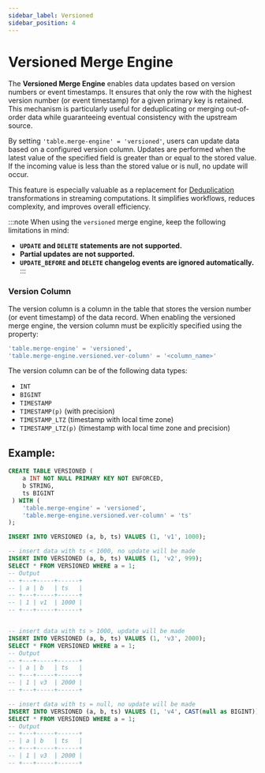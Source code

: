 ```yaml
---
sidebar_label: Versioned
sidebar_position: 4
---
```


<!--
 Copyright (c) 2025 Alibaba Group Holding Ltd.

 Licensed under the Apache License, Version 2.0 (the "License");
 you may not use this file except in compliance with the License.
 You may obtain a copy of the License at

      http://www.apache.org/licenses/LICENSE-2.0

 Unless required by applicable law or agreed to in writing, software
 distributed under the License is distributed on an "AS IS" BASIS,
 WITHOUT WARRANTIES OR CONDITIONS OF ANY KIND, either express or implied.
 See the License for the specific language governing permissions and
 limitations under the License.
-->

# Versioned Merge Engine

The **Versioned Merge Engine** enables data updates based on version numbers or event timestamps. It ensures that only the row with the highest version number (or event timestamp) for a given primary key is retained. This mechanism is particularly useful for deduplicating or merging out-of-order data while guaranteeing eventual consistency with the upstream source.

By setting `'table.merge-engine' = 'versioned'`, users can update data based on a configured version column. Updates are performed when the latest value of the specified field is greater than or equal to the stored value. If the incoming value is less than the stored value or is null, no update will occur.

This feature is especially valuable as a replacement for [Deduplication](https://nightlies.apache.org/flink/flink-docs-release-1.20/docs/dev/table/sql/queries/deduplication/) transformations in streaming computations. It simplifies workflows, reduces complexity, and improves overall efficiency.


:::note
When using the `versioned` merge engine, keep the following limitations in mind:
- **`UPDATE` and `DELETE` statements are not supported.**
- **Partial updates are not supported.**
- **`UPDATE_BEFORE` and `DELETE` changelog events are ignored automatically.**
:::

### Version Column

The version column is a column in the table that stores the version number (or event timestamp) of the data record.
When enabling the versioned merge engine, the version column must be explicitly specified using the property:

```sql
'table.merge-engine' = 'versioned',
'table.merge-engine.versioned.ver-column' = '<column_name>'
```

The version column can be of the following data types:
- `INT`
- `BIGINT`
- `TIMESTAMP`
- `TIMESTAMP(p)` (with precision)
- `TIMESTAMP_LTZ` (timestamp with local time zone)
- `TIMESTAMP_LTZ(p)` (timestamp with local time zone and precision)


## Example:

```sql title="Flink SQL"
CREATE TABLE VERSIONED (
    a INT NOT NULL PRIMARY KEY NOT ENFORCED,
    b STRING, 
    ts BIGINT
 ) WITH (
    'table.merge-engine' = 'versioned',
    'table.merge-engine.versioned.ver-column' = 'ts'
);

INSERT INTO VERSIONED (a, b, ts) VALUES (1, 'v1', 1000);

-- insert data with ts < 1000, no update will be made
INSERT INTO VERSIONED (a, b, ts) VALUES (1, 'v2', 999);
SELECT * FROM VERSIONED WHERE a = 1;
-- Output
-- +---+-----+------+
-- | a | b   | ts   |
-- +---+-----+------+
-- | 1 | v1  | 1000 |
-- +---+-----+------+


-- insert data with ts > 1000, update will be made
INSERT INTO VERSIONED (a, b, ts) VALUES (1, 'v3', 2000);
SELECT * FROM VERSIONED WHERE a = 1;
-- Output
-- +---+-----+------+
-- | a | b   | ts   |
-- +---+-----+------+
-- | 1 | v3  | 2000 |
-- +---+-----+------+

-- insert data with ts = null, no update will be made
INSERT INTO VERSIONED (a, b, ts) VALUES (1, 'v4', CAST(null as BIGINT));
SELECT * FROM VERSIONED WHERE a = 1;
-- Output
-- +---+-----+------+
-- | a | b   | ts   |
-- +---+-----+------+
-- | 1 | v3  | 2000 |
-- +---+-----+------+
```
